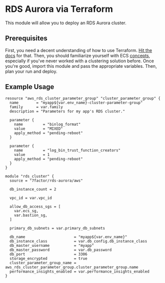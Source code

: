 # RDS Aurora via Terraform

This module will allow you to deploy an RDS Aurora cluster.

## Prerequisites

First, you need a decent understanding of how to use Terraform. [Hit the docs](https://www.terraform.io/intro/index.html) for that.
Then, you should familiarize yourself with ECS [concepts](https://aws.amazon.com/ecs/getting-started/), especially if you've
never worked with a clustering solution before. Once you're good, import this module and
pass the appropriate variables. Then, plan your run and deploy.

## Example Usage

```hcl-terraform
resource "aws_rds_cluster_parameter_group" "cluster_parameter_group" {
  name        = "myapp${var.env_name}-cluster-parameter-group"
  family      = var.family
  description = "Parameters for my app's RDS cluster."

  parameter {
    name         = "binlog_format"
    value        = "MIXED"
    apply_method = "pending-reboot"
  }

  parameter {
    name         = "log_bin_trust_function_creators"
    value        = 1
    apply_method = "pending-reboot"
  }
}

module "rds_cluster" {
  source = "7factor/rds-aurora/aws"

  db_instance_count = 2

  vpc_id = var.vpc_id

  allow_db_access_sgs = [
    var.ecs_sg,
    var.bastion_sg,
  ]

  primary_db_subnets = var.primary_db_subnets

  db_name                      = "myapp${var.env_name}"
  db_instance_class            = var.db_config.db_instance_class
  db_master_username           = "myapp"
  db_master_password           = var.db_password
  db_port                      = 3306
  storage_encrypted            = true
  cluster_parameter_group_name = aws_rds_cluster_parameter_group.cluster_parameter_group.name
  performance_insights_enabled = var.performance_insights_enabled
}
```
